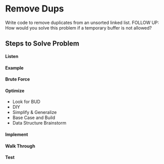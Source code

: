 # Remove Dups

Write code to remove duplicates from an unsorted linked list. FOLLOW UP: How would you solve this problem if a
temporary buffer is not allowed?

## Steps to Solve Problem
#### Listen
#### Example
#### Brute Force
#### Optimize
- Look for BUD
- DIY
- Simplify & Generalize
- Base Case and Build
- Data Structure Brainstorm

#### Implement
#### Walk Through
#### Test
